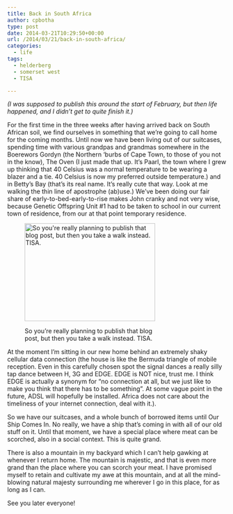 ```yaml
---
title: Back in South Africa
author: cpbotha
type: post
date: 2014-03-21T10:29:50+00:00
url: /2014/03/21/back-in-south-africa/
categories:
  - life
tags:
  - helderberg
  - somerset west
  - TISA

---
```

_(I was supposed to publish this around the start of February, but then life happened, and I didn&#8217;t get to quite finish it.)_

For the first time in the three weeks after having arrived back on South African soil, we find ourselves in something that we&#8217;re going to call home for the coming months. Until now we have been living out of our suitcases, spending time with various grandpas and grandmas somewhere in the Boerewors Gordyn (the Northern &#8216;burbs of Cape Town, to those of you not in the know), The Oven (I just made that up. It&#8217;s Paarl, the town where I grew up thinking that 40 Celsius was a normal temperature to be wearing a blazer and a tie. 40 Celsius is now my preferred outside temperature.) and in Betty&#8217;s Bay (that&#8217;s its real name. It&#8217;s really cute that way. Look at me walking the thin line of apostrophe (ab)use.) We&#8217;ve been doing our fair share of early-to-bed-early-to-rise makes John cranky and not very wise, because Genetic Offspring Unit #1 had to be taken to school in our current town of residence, from our at that point temporary residence.<figure id="attachment_1834" aria-describedby="caption-attachment-1834" style="width: 300px" class="wp-caption aligncenter"><a href="http://cpbotha.net/wp-content/uploads/2014/03/taking_a_walk_bbay.jpg" data-rel="lightbox-image-0" data-rl_title="" data-rl_caption="" title="">

<img data-attachment-id="1834" data-permalink="https://cpbotha.net/2014/03/21/back-in-south-africa/taking_a_walk_bbay/" data-orig-file="https://cpbotha.net/wp-content/uploads/2014/03/taking_a_walk_bbay.jpg" data-orig-size="1920,1440" data-comments-opened="1" data-image-meta="{&quot;aperture&quot;:&quot;2.65&quot;,&quot;credit&quot;:&quot;&quot;,&quot;camera&quot;:&quot;Nexus 4&quot;,&quot;caption&quot;:&quot;&quot;,&quot;created_timestamp&quot;:&quot;1391941045&quot;,&quot;copyright&quot;:&quot;&quot;,&quot;focal_length&quot;:&quot;4.6&quot;,&quot;iso&quot;:&quot;100&quot;,&quot;shutter_speed&quot;:&quot;0.00060024009603842&quot;,&quot;title&quot;:&quot;&quot;}" data-image-title="taking_a_walk_bbay" data-image-description="" data-medium-file="https://cpbotha.net/wp-content/uploads/2014/03/taking_a_walk_bbay-300x225.jpg" data-large-file="https://cpbotha.net/wp-content/uploads/2014/03/taking_a_walk_bbay-1024x768.jpg" class="size-medium wp-image-1834" alt="So you're really planning to publish that blog post, but then you take a walk instead. TISA." src="http://cpbotha.net/wp-content/uploads/2014/03/taking_a_walk_bbay-300x225.jpg" width="300" height="225" srcset="https://cpbotha.net/wp-content/uploads/2014/03/taking_a_walk_bbay-300x225.jpg 300w, https://cpbotha.net/wp-content/uploads/2014/03/taking_a_walk_bbay-1024x768.jpg 1024w, https://cpbotha.net/wp-content/uploads/2014/03/taking_a_walk_bbay-535x401.jpg 535w" sizes="(max-width: 300px) 85vw, 300px" /></a><figcaption id="caption-attachment-1834" class="wp-caption-text">So you&#8217;re really planning to publish that blog post, but then you take a walk instead. TISA.</figcaption></figure> 

At the moment I&#8217;m sitting in our new home behind an extremely shaky cellular data connection (the house is like the Bermuda triangle of mobile reception. Even in this carefully chosen spot the signal dances a really silly tap dance between H, 3G and EDGE. EDGE is NOT nice, trust me. I think EDGE is actually a synonym for &#8220;no connection at all, but we just like to make you think that there has to be something&#8221;. At some vague point in the future, ADSL will hopefully be installed. Africa does not care about the timeliness of your internet connection, deal with it.).

So we have our suitcases, and a whole bunch of borrowed items until Our Ship Comes In. No really, we have a ship that&#8217;s coming in with all of our old stuff on it. Until that moment, we have a special place where meat can be scorched, also in a social context. This is quite grand.

There is also a mountain in my backyard which I can&#8217;t help gawking at whenever I return home. The mountain is majestic, and that is even more grand than the place where you can scorch your meat. I have promised myself to retain and cultivate my awe at this mountain, and at all the mind-blowing natural majesty surrounding me wherever I go in this place, for as long as I can.

See you later everyone!
